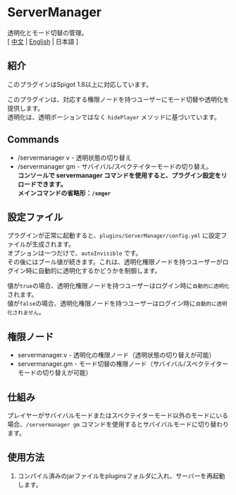 # ServerManager
透明化とモード切替の管理。  
[ [中文](https://github.com/reuAC/ServerManager/blob/reuAC/README.md) | [English](https://github.com/reuAC/ServerManager/blob/reuAC/README_EN.md) | 日本語 ]

## 紹介
このプラグインはSpigot 1.8以上に対応しています。  

このプラグインは、対応する権限ノードを持つユーザーにモード切替や透明化を提供します。  
透明化は、透明ポーションではなく `hidePlayer` メソッドに基づいています。  

## Commands
* /servermanager v - 透明状態の切り替え
* /servermanager gm - サバイバル/スペクテイターモードの切り替え。  
**コンソールで servermanager コマンドを使用すると、プラグイン設定をリロードできます。**  
**メインコマンドの省略形：`/smger`**

## 設定ファイル
プラグインが正常に起動すると、`plugins/ServerManager/config.yml` に設定ファイルが生成されます。  
オプションは一つだけで、`autoInvisible` です。  
その後にはブール値が続きます。これは、透明化権限ノードを持つユーザーがログイン時に自動的に透明化するかどうかを制御します。  

値が`true`の場合、透明化権限ノードを持つユーザーはログイン時に`自動的に透明化`されます。  
値が`false`の場合、透明化権限ノードを持つユーザーはログイン時に`自動的に透明化されません`。

## 権限ノード
* servermanager.v - 透明化の権限ノード（透明状態の切り替えが可能）
* servermanager.gm - モード切替の権限ノード（サバイバル/スペクテイターモードの切り替えが可能）

## 仕組み
プレイヤーがサバイバルモードまたはスペクテイターモード以外のモードにいる場合、`/servermanager gm` コマンドを使用するとサバイバルモードに切り替わります。

## 使用方法
1. コンパイル済みのjarファイルをpluginsフォルダに入れ、サーバーを再起動します。

